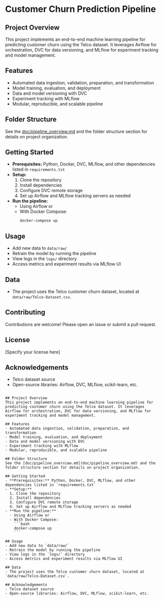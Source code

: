 # Customer Churn Prediction Pipeline

## Project Overview
This project implements an end-to-end machine learning pipeline for predicting customer churn using the Telco dataset. It leverages Airflow for orchestration, DVC for data versioning, and MLflow for experiment tracking and model management.

## Features
- Automated data ingestion, validation, preparation, and transformation
- Model training, evaluation, and deployment
- Data and model versioning with DVC
- Experiment tracking with MLflow
- Modular, reproducible, and scalable pipeline

## Folder Structure
See the [doc/pipeline_overview.md](doc/pipeline_overview.md) and the folder structure section for details on project organization.

## Getting Started
- **Prerequisites:** Python, Docker, DVC, MLflow, and other dependencies listed in `requirements.txt`
- **Setup:**  
  1. Clone the repository  
  2. Install dependencies  
  3. Configure DVC remote storage  
  4. Set up Airflow and MLflow tracking servers as needed
- **Run the pipeline:**  
  - Using Airflow or  
  - With Docker Compose:  
    ```bash
    docker-compose up
    ```

## Usage
- Add new data to `data/raw/`
- Retrain the model by running the pipeline
- View logs in the `logs/` directory
- Access metrics and experiment results via MLflow UI

## Data
- The project uses the Telco customer churn dataset, located at `data/raw/Telco-Dataset.csv`.

## Contributing
Contributions are welcome! Please open an issue or submit a pull request.

## License
[Specify your license here]

## Acknowledgements
- Telco dataset source
- Open-source libraries: Airflow, DVC, MLflow, scikit-learn, etc.

```# Customer Churn Prediction Pipeline

## Project Overview
This project implements an end-to-end machine learning pipeline for predicting customer churn using the Telco dataset. It leverages Airflow for orchestration, DVC for data versioning, and MLflow for experiment tracking and model management.

## Features
- Automated data ingestion, validation, preparation, and transformation
- Model training, evaluation, and deployment
- Data and model versioning with DVC
- Experiment tracking with MLflow
- Modular, reproducible, and scalable pipeline

## Folder Structure
See the [doc/pipeline_overview.md](doc/pipeline_overview.md) and the folder structure section for details on project organization.

## Getting Started
- **Prerequisites:** Python, Docker, DVC, MLflow, and other dependencies listed in `requirements.txt`
- **Setup:**  
  1. Clone the repository  
  2. Install dependencies  
  3. Configure DVC remote storage  
  4. Set up Airflow and MLflow tracking servers as needed
- **Run the pipeline:**  
  - Using Airflow or  
  - With Docker Compose:  
    ```bash
    docker-compose up
    ```

## Usage
- Add new data to `data/raw/`
- Retrain the model by running the pipeline
- View logs in the `logs/` directory
- Access metrics and experiment results via MLflow UI

## Data
- The project uses the Telco customer churn dataset, located at `data/raw/Telco-Dataset.csv`.

## Acknowledgements
- Telco dataset source
- Open-source libraries: Airflow, DVC, MLflow, scikit-learn, etc.
